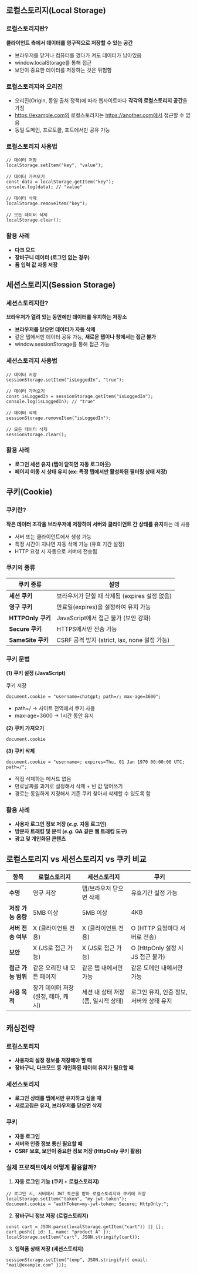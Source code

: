 ## **로컬스토리지(Local Storage)**

### **로컬스토리지란?**

**클라이언트 측에서 데이터를 영구적으로 저장할 수 있는 공간**

- 브라우저를 닫거나 컴퓨터를 껐다가 켜도 데이터가 남아있음
- window.localStorage를 통해 접근
- 보안이 중요한 데이터를 저장하는 것은 위험함

### **로컬스토리지와 오리진**

- 오리진(Origin, 동일 출처 정책)에 따라 웹사이트마다 **각각의 로컬스토리지 공간**을 가짐
- https://example.com의 로컬스토리지는 https://another.com에서 접근할 수 없음
- 동일 도메인, 프로토콜, 포트에서만 공유 가능

### **로컬스토리지 사용법**

```
// 데이터 저장
localStorage.setItem("key", "value");

// 데이터 가져오기
const data = localStorage.getItem("key");
console.log(data); // "value"

// 데이터 삭제
localStorage.removeItem("key");

// 모든 데이터 삭제
localStorage.clear();
```

### **활용 사례**

- **다크 모드**
- **장바구니 데이터 (로그인 없는 경우)**
- **폼 입력 값 자동 저장**

## **세션스토리지(Session Storage)**

### **세션스토리지란?**

**브라우저가 열려 있는 동안에만 데이터를 유지하는 저장소**

- **브라우저를 닫으면 데이터가 자동 삭제**
- 같은 탭에서만 데이터 공유 가능, **새로운 탭이나 창에서는 접근 불가**
- window.sessionStorage를 통해 접근 가능

### **세션스토리지 사용법**

```
// 데이터 저장
sessionStorage.setItem("isLoggedIn", "true");

// 데이터 가져오기
const isLoggedIn = sessionStorage.getItem("isLoggedIn");
console.log(isLoggedIn); // "true"

// 데이터 삭제
sessionStorage.removeItem("isLoggedIn");

// 모든 데이터 삭제
sessionStorage.clear();
```

### **활용 사례**

- **로그인 세션 유지 (탭이 닫히면 자동 로그아웃)**
- **페이지 이동 시 상태 유지 (ex: 특정 탭에서만 활성화된 필터링 상태 저장)**

## **쿠키(Cookie)**

### **쿠키란?**

**작은 데이터 조각을 브라우저에 저장하여 서버와 클라이언트 간 상태를 유지**하는 데 사용

- 서버 또는 클라이언트에서 생성 가능
- 특정 시간이 지나면 자동 삭제 가능 (유효 기간 설정)
- HTTP 요청 시 자동으로 서버에 전송됨

### **쿠키의 종류**

| **쿠키 종류** | **설명** |
| --- | --- |
| **세션 쿠키** | 브라우저가 닫힐 때 삭제됨 (expires 설정 없음) |
| **영구 쿠키** | 만료일(expires)을 설정하여 유지 가능 |
| **HTTPOnly 쿠키** | JavaScript에서 접근 불가 (보안 강화) |
| **Secure 쿠키** | HTTPS에서만 전송 가능 |
| **SameSite 쿠키** | CSRF 공격 방지 (strict, lax, none 설정 가능) |

### **쿠키 문법**

**(1) 쿠키 설정 (JavaScript)**

쿠키 저장

`document.cookie = "username=chatgpt; path=/; max-age=3600";`

- path=/ → 사이트 전역에서 쿠키 사용
- max-age=3600 → 1시간 동안 유지

**(2) 쿠키 가져오기**

`document.cookie`

**(3) 쿠키 삭제**

`document.cookie = "username=; expires=Thu, 01 Jan 1970 00:00:00 UTC; path=/";`

- 직접 삭제하는 메서드 없음
- 만료날짜를 과거로 설정해서 삭제 + 빈 값 덮어쓰기
- 경로는 동일하게 지정해서 기존 쿠키 찾아서 삭제할 수 있도록 함

### **활용 사례**

- **사용자 로그인 정보 저장 (*e.g.* 자동 로그인)**
- **방문자 트래킹 및 분석 (*e.g.* GA 같은 웹 트래킹 도구)**
- **광고 및 개인화된 콘텐츠**

## **로컬스토리지 vs 세션스토리지 vs 쿠키 비교**

| **항목** | **로컬스토리지** | **세션스토리지** | **쿠키** |
| --- | --- | --- | --- |
| **수명** | 영구 저장 | 탭/브라우저 닫으면 삭제 | 유효기간 설정 가능 |
| **저장 가능 용량** | 5MB 이상 | 5MB 이상 | 4KB |
| **서버 전송 여부** | X (클라이언트 전용) | X (클라이언트 전용) | O (HTTP 요청마다 서버로 전송) |
| **보안** | X (JS로 접근 가능) | X (JS로 접근 가능) | O (HttpOnly 설정 시 JS 접근 불가) |
| **접근 가능 범위** | 같은 오리진 내 모든 페이지 | 같은 탭 내에서만 가능 | 같은 도메인 내에서만 가능 |
| **사용 목적** | 장기 데이터 저장 (설정, 테마, 캐시) | 세션 내 상태 저장 (폼, 일시적 상태) | 로그인 유지, 인증 정보, 서버와 상태 유지 |

## 캐싱전략

### **로컬스토리지**

- **사용자의 설정 정보를 저장해야 할 때**
- **장바구니, 다크모드 등 개인화된 데이터 유지가 필요할 때**

### **세션스토리지**

- **로그인 상태를 탭에서만 유지하고 싶을 때**
- **새로고침은 유지, 브라우저를 닫으면 삭제**

### **쿠키**

- **자동 로그인**
- **서버와 인증 정보 통신 필요할 때**
- **CSRF 보호, 보안이 중요한 정보 저장 (HttpOnly 쿠키 활용)**

### **실제 프로젝트에서 어떻게 활용할까?**

1. **자동 로그인 기능 (쿠키 + 로컬스토리지)**

```
// 로그인 시, 서버에서 JWT 토큰을 받아 로컬스토리지와 쿠키에 저장
localStorage.setItem("token", "my-jwt-token");
document.cookie = "authToken=my-jwt-token; Secure; HttpOnly;";
```

2. **장바구니 정보 저장 (로컬스토리지)**

```
const cart = JSON.parse(localStorage.getItem("cart")) || [];
cart.push({ id: 1, name: "product A" });
localStorage.setItem("cart", JSON.stringify(cart));
```

3. **입력폼 상태 저장 (세션스토리지)**

```
sessionStorage.setItem("temp", JSON.stringify({ email: "mail@example.com" }));
```
